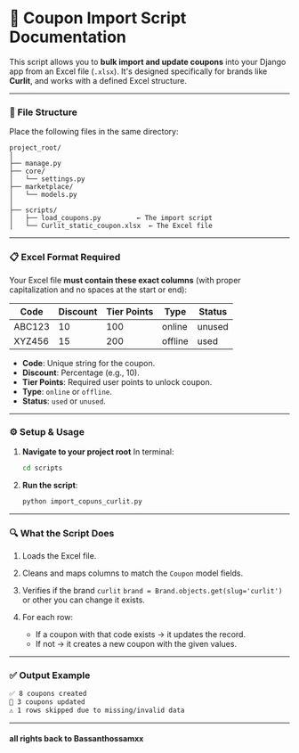 # 🧾 Coupon Import Script Documentation

This script allows you to **bulk import and update coupons** into your Django app from an Excel file (`.xlsx`). It's designed specifically for brands like **Curlit**, and works with a defined Excel structure.

---

### 📁 File Structure

Place the following files in the same directory:

```
project_root/
│
├── manage.py
├── core/
│   └── settings.py
├── marketplace/
│   └── models.py
│
├── scripts/
│   ├── load_coupons.py         ← The import script
│   └── Curlit_static_coupon.xlsx  ← The Excel file
```

---

### 📋 Excel Format Required

Your Excel file **must contain these exact columns** (with proper capitalization and no spaces at the start or end):

| Code   | Discount | Tier Points | Type    | Status |
| ------ | -------- | ----------- | ------- | ------ |
| ABC123 | 10       | 100         | online  | unused |
| XYZ456 | 15       | 200         | offline | used   |

* **Code**: Unique string for the coupon.
* **Discount**: Percentage (e.g., 10).
* **Tier Points**: Required user points to unlock coupon.
* **Type**: `online` or `offline`.
* **Status**: `used` or `unused`.

---

### ⚙️ Setup & Usage

1. **Navigate to your project root**
   In terminal:

   ```bash
   cd scripts
   ```

2. **Run the script**:

   ```bash
   python import_copuns_curlit.py
   ```

---

### 🔍 What the Script Does

1. Loads the Excel file.
2. Cleans and maps columns to match the `Coupon` model fields.
3. Verifies if the brand `curlit`  `brand = Brand.objects.get(slug='curlit')` or other you can change it exists.
4. For each row:

    * If a coupon with that code exists → it updates the record.
    * If not → it creates a new coupon with the given values.

---

### ✅ Output Example

```bash
✅ 8 coupons created
🔁 3 coupons updated
⚠️ 1 rows skipped due to missing/invalid data
```
---
#### all rights back to Bassanthossamxx
